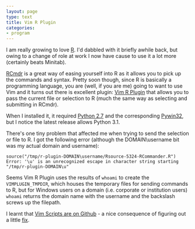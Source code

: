 ```yaml
---
layout: page
type: text
title: Vim R Plugin
categories: 
- program
---
```

I am really growing to love [R](http://www.r-project.org/). I'd dabbled with it briefly awhile back, but owing to a change of role at work I now have cause to use it a lot more (certainly beats Minitab).

[RCmdr](http://www.rcommander.com/) is a great way of easing yourself into R as it allows you to pick up the commands and syntax. Pretty soon though, since R is basically a programming language, you are (well, if you are me) going to want to use Vim and it turns out there is excellent plugin: [Vim R Plugin](http://www.vim.org/scripts/script.php?script_id=2628) that allows you to pass the current file or selection to R (much the same way as selecting and submitting in RCmdr).

When I installed it, it required [Python 2.7](http://python.org/download/releases/2.7/) and the corresponding [Pywin32](http://sourceforge.net/projects/pywin32/files/), but I notice the latest release allows Python 3.1.

There's one tiny problem that affected me when trying to send the selection or file to R. I got the following error (although the DOMAIN\username bit was my actual domain and username):

    source("/tmp/r-plugin-DOMAIN\username/Rsource-5324-RCommander.R")
    Error: '\u' is an unrecognized escape in character string starting "/tmp/r-plugin-DOMAIN\u"

Seems Vim R Plugin uses the results of `whoami` to create the `VIMPLUGIN_TMPDIR`, which houses the temporary files for sending commands to R, but for Windows users on a domain (i.e. corporate or institution users) `whoami` returns the domain name with the username and the backslash screws up the filepath.

I learnt that [Vim Scripts are on Github](https://github.com/vim-scripts)  - a nice consequence of figuring out a little [fix](https://github.com/vim-scripts/Vim-R-plugin/commit/f70974bca041e574061b8293c999b025f52d7a93).
